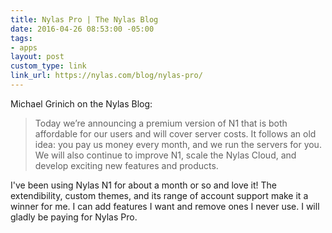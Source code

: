 ```yaml
---
title: Nylas Pro | The Nylas Blog
date: 2016-04-26 08:53:00 -05:00
tags:
- apps
layout: post
custom_type: link
link_url: https://nylas.com/blog/nylas-pro/
---
```


Michael Grinich on the Nylas Blog:

> Today we’re announcing a premium version of N1 that is both affordable for our users and will cover server costs. It follows an old idea: you pay us money every month, and we run the servers for you. We will also continue to improve N1, scale the Nylas Cloud, and develop exciting new features and products.

I've been using Nylas N1 for about a month or so and love it! The extendibility, custom themes, and its range of account support make it a winner for me. I can add features I want and remove ones I never use. I will gladly be paying for Nylas Pro.
